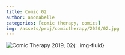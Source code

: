 ```yaml
---
title: Comic 02
author: anonabelle
categories: [comic therapy, comics]
img: /assets/proj/comictherapy/2020/02.jpg
---
```

![Comic Therapy 2019, 02](/assets/proj/comictherapy/2020/02.jpg){: .img-fluid}